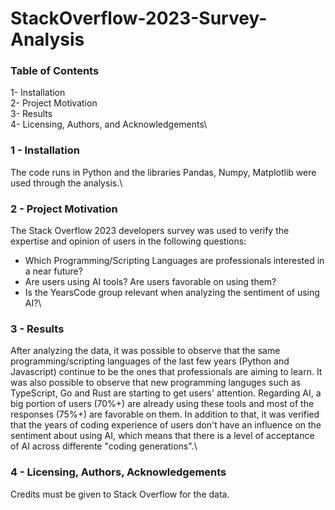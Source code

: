 # StackOverflow-2023-Survey-Analysis

### Table of Contents
1- Installation\
2- Project Motivation\
3- Results\
4- Licensing, Authors, and Acknowledgements\

### 1 - Installation
The code runs in Python and the libraries Pandas, Numpy, Matplotlib were used through the analysis.\

### 2 - Project Motivation
The Stack Overflow 2023 developers survey was used to verify the expertise and opinion of users in the following questions:

- Which Programming/Scripting Languages are professionals interested in a near future?
- Are users using AI tools? Are users favorable on using them?
- Is the YearsCode group relevant when analyzing the sentiment of using AI?\

### 3 - Results
After analyzing the data, it was possible to observe that the same programming/scripting languages of the last few years (Python and Javascript) continue to be the ones that professionals are aiming to learn. It was also possible to observe that new programming languges such as TypeScript, Go and Rust are starting to get users' attention.
Regarding AI, a big portion of users (70%+) are already using these tools and most of the responses (75%+) are favorable on them. In addition to that, it was verified that the years of coding experience of users don't have an influence on the sentiment about using AI, which means that there is a level of acceptance of AI across differente "coding generations".\

### 4 - Licensing, Authors, Acknowledgements
Credits must be given to Stack Overflow for the data.
